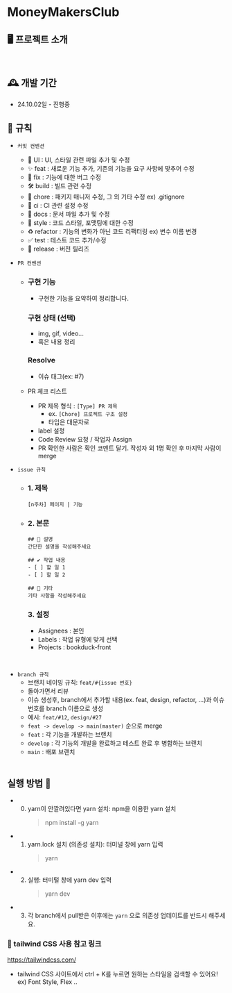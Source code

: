 # MoneyMakersClub

## 🖥️ 프로젝트 소개

<br>

## 🕰️ 개발 기간

- 24.10.02일 - 진행중

## 📝 규칙

- `커밋 컨벤션`
  - 💄 UI : UI, 스타일 관련 파일 추가 및 수정
  - ✨ feat : 새로운 기능 추가, 기존의 기능을 요구 사항에 맞추어 수정
  - 🐛 fix : 기능에 대한 버그 수정
  - 🛠️ build : 빌드 관련 수정
  - 🔧 chore : 패키지 매니저 수정, 그 외 기타 수정 ex) .gitignore
  - 👷 ci : CI 관련 설정 수정
  - 📝 docs : 문서 파일 추가 및 수정
  - 🎨 style : 코드 스타일, 포맷팅에 대한 수정
  - ♻️ refactor : 기능의 변화가 아닌 코드 리팩터링 ex) 변수 이름 변경
  - ✅ test : 테스트 코드 추가/수정
  - 🔖 release : 버전 릴리즈
    <br>

- `PR 컨벤션`
  - ### 구현 기능
    - 구현한 기능을 요약하여 정리합니다.

    ### 구현 상태 (선택)
    - img, gif, video...
    - 혹은 내용 정리

    ### Resolve
    - 이슈 태그(ex: #7)

  - PR 체크 리스트
    - PR 제목 형식 : `[Type] PR 제목`
        - ex. `[Chore] 프로젝트 구조 설정`
        - 타입은 대문자로
    - label 설정
    - Code Review 요청 / 작업자 Assign
    - PR 확인한 사람은 확인 코멘트 달기. 작성자 외 1명 확인 후 마지막 사람이 merge
      
- `issue 규칙`

  - ### 1. 제목
    ``` [n주차] 페이지 | 기능 ```


  - ### 2. 본문

    ```
    ## 📜 설명
    간단한 설명을 작성해주세요

    ## ✔️ 작업 내용
    - [ ] 할 일 1
    - [ ] 할 일 2

    ## 🌟 기타
    기타 사항을 작성해주세요
    ```
    ### 3. 설정
    - Assignees : 본인
    - Labels : 작업 유형에 맞게 선택
    - Projects : bookduck-front
   
<br>

- `branch 규칙`
    - 브랜치 네이밍 규칙: `feat/#{issue 번호}`
    - 돌아가면서 리뷰
    - 이슈 생성후, branch에서 추가할 내용(ex. feat, design, refactor, ...)과 이슈번호를 branch 이름으로 생성
    - 예시: `feat/#12`, `design/#27`
    - `feat -> develop -> main(master)` 순으로 merge
    - `feat` : 각 기능을 개발하는 브랜치
    - `develop` : 각 기능의 개발을 완료하고 테스트 완료 후 병합하는 브랜치
    - `main` : 배포 브랜치
    <br>

## 실행 방법 🚩

- 0. yarn이 안깔려있다면 yarn 설치: npm을 이용한 yarn 설치
     > npm install -g yarn
- 1. yarn.lock 설치 (의존성 설치): 터미널 창에 yarn 입력
     > yarn
- 2. 실행: 터미털 창에 yarn dev 입력
     > yarn dev
- 3. 각 branch에서 pull받은 이후에는 `yarn` 으로 의존성 업데이트를 반드시 해주세요.

### 🔨 tailwind CSS 사용 참고 링크
https://tailwindcss.com/

- tailwind CSS 사이트에서 ctrl + K를 누르면 원하는 스타일을 검색할 수 있어요!
  ex) Font Style, Flex ..
